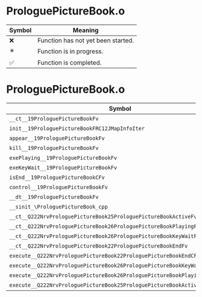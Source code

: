 # ProloguePictureBook.o
| Symbol | Meaning 
| ------------- | ------------- 
| :x: | Function has not yet been started. 
| :eight_pointed_black_star: | Function is in progress. 
| :white_check_mark: | Function is completed. 


# ProloguePictureBook.o
| Symbol | Decompiled? |
| ------------- | ------------- |
| `__ct__19ProloguePictureBookFv` | :x: |
| `init__19ProloguePictureBookFRC12JMapInfoIter` | :x: |
| `appear__19ProloguePictureBookFv` | :x: |
| `kill__19ProloguePictureBookFv` | :x: |
| `exePlaying__19ProloguePictureBookFv` | :x: |
| `exeKeyWait__19ProloguePictureBookFv` | :x: |
| `isEnd__19ProloguePictureBookCFv` | :x: |
| `control__19ProloguePictureBookFv` | :x: |
| `__dt__19ProloguePictureBookFv` | :x: |
| `__sinit_\ProloguePictureBook_cpp` | :x: |
| `__ct__Q222NrvProloguePictureBook25ProloguePictureBookActiveFv` | :x: |
| `__ct__Q222NrvProloguePictureBook26ProloguePictureBookPlayingFv` | :x: |
| `__ct__Q222NrvProloguePictureBook26ProloguePictureBookKeyWaitFv` | :x: |
| `__ct__Q222NrvProloguePictureBook22ProloguePictureBookEndFv` | :x: |
| `execute__Q222NrvProloguePictureBook22ProloguePictureBookEndCFP5Spine` | :x: |
| `execute__Q222NrvProloguePictureBook26ProloguePictureBookKeyWaitCFP5Spine` | :x: |
| `execute__Q222NrvProloguePictureBook26ProloguePictureBookPlayingCFP5Spine` | :x: |
| `execute__Q222NrvProloguePictureBook25ProloguePictureBookActiveCFP5Spine` | :x: |
